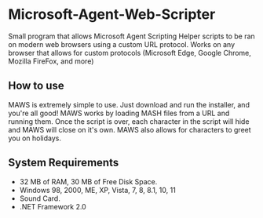 # Microsoft-Agent-Web-Scripter
Small program that allows Microsoft Agent Scripting Helper scripts to be ran on modern web browsers using a custom URL protocol. Works on any browser that allows for custom protocols (Microsoft Edge, Google Chrome, Mozilla FireFox, and more)

## How to use
MAWS is extremely simple to use. Just download and run the installer, and you're all good! MAWS works by loading MASH files from a URL and running them. Once the script is over, each character in the script will hide and MAWS will close on it's own. MAWS also allows for characters to greet you on holidays. 
## System Requirements
- 32 MB of RAM, 30 MB of Free Disk Space.
- Windows 98, 2000, ME, XP, Vista, 7, 8, 8.1, 10, 11
- Sound Card.
- .NET Framework 2.0
